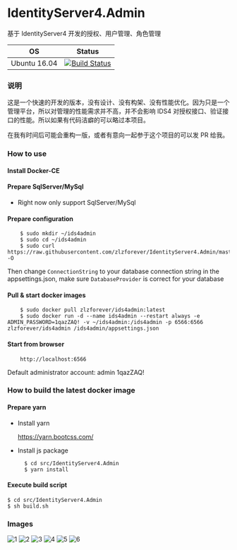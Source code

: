 # IdentityServer4.Admin

基于 IdentityServer4 开发的授权、用户管理、角色管理

| OS | Status |
|---|---|
| Ubuntu 16.04 | [![Build Status](https://dev.azure.com/zlzforever/IdentityServer4.Admin/_apis/build/status/Ids4.Admin%20Build)](https://dev.azure.com/zlzforever/IdentityServer4.Admin/_build/latest?definitionId=2) |

### 说明

这是一个快速的开发的版本，没有设计、没有构架、没有性能优化。因为只是一个管理平台，所以对管理的性能需求并不高，并不会影响 IDS4 对授权接口、验证接口的性能。所以如果有代码洁癖的可以略过本项目。

在我有时间后可能会重构一版，或者有意向一起参于这个项目的可以发 PR 给我。

### How to use

#### Install Docker-CE

#### Prepare SqlServer/MySql

+ Right now only support SqlServer/MySql

#### Prepare configuration

        $ sudo mkdir ~/ids4admin
        $ sudo cd ~/ids4admin
        $ sudo curl https://raw.githubusercontent.com/zlzforever/IdentityServer4.Admin/master/src/IdentityServer4.Admin/appsettings.json -O

Then change `ConnectionString` to your database connection string in the appsettings.json, make sure `DatabaseProvider` is correct for your database

#### Pull & start docker images

        $ sudo docker pull zlzforever/ids4admin:latest
        $ sudo docker run -d --name ids4admin --restart always -e ADMIN_PASSWORD=1qazZAQ! -v ~/ids4admin:/ids4admin -p 6566:6566 zlzforever/ids4admin /ids4admin/appsettings.json
        
#### Start from browser

        http://localhost:6566

 Default administrator account: admin  1qazZAQ!

### How to build the latest docker image

#### Prepare yarn

+ Install yarn

    https://yarn.bootcss.com/

+ Install js package

        $ cd src/IdentityServer4.Admin
        $ yarn install    
    
#### Execute build script
    
    $ cd src/IdentityServer4.Admin
    $ sh build.sh                     

### Images

![1](https://raw.githubusercontent.com/zlzforever/IdentityServer4.Admin/master/images/001.png)
![2](https://raw.githubusercontent.com/zlzforever/IdentityServer4.Admin/master/images/002.png)
![3](https://raw.githubusercontent.com/zlzforever/IdentityServer4.Admin/master/images/003.png)
![4](https://raw.githubusercontent.com/zlzforever/IdentityServer4.Admin/master/images/004.png)
![5](https://raw.githubusercontent.com/zlzforever/IdentityServer4.Admin/master/images/005.png)
![6](https://raw.githubusercontent.com/zlzforever/IdentityServer4.Admin/master/images/006.png)







